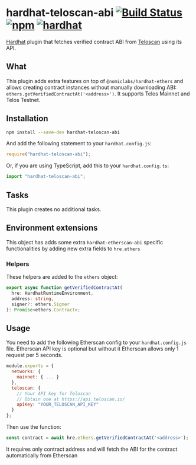 # hardhat-teloscan-abi [![Build Status](https://github.com/poma/hardhat-etherscan-abi/workflows/build/badge.svg)](https://github.com/poma/hardhat-etherscan-abi/actions) [![npm](https://img.shields.io/npm/v/hardhat-etherscan-abi.svg)](https://www.npmjs.com/package/hardhat-etherscan-abi) [![hardhat](https://hardhat.org/buidler-plugin-badge.svg?1)](https://hardhat.org)

[Hardhat](https://hardhat.org) plugin that fetches verified contract ABI from [Teloscan](https://teloscan.io) using its API.

## What

This plugin adds extra features on top of `@nomiclabs/hardhat-ethers` and allows creating contract instances without
manually downloading ABI: `ethers.getVerifiedContractAt('<address>')`. It supports Telos Mainnet and Telos Testnet.

## Installation

```bash
npm install --save-dev hardhat-teloscan-abi
```

And add the following statement to your `hardhat.config.js`:

```js
require("hardhat-teloscan-abi");
```

Or, if you are using TypeScript, add this to your `hardhat.config.ts`:

```js
import "hardhat-teloscan-abi";
```

## Tasks

This plugin creates no additional tasks.

## Environment extensions

This object has adds some extra `hardhat-etherscan-abi` specific functionalities by adding new extra fields to `hre.ethers`

### Helpers

These helpers are added to the `ethers` object:

```typescript
export async function getVerifiedContractAt(
  hre: HardhatRuntimeEnvironment,
  address: string,
  signer?: ethers.Signer
): Promise<ethers.Contract>;
```

## Usage

You need to add the following Etherscan config to your `hardhat.config.js` file. Etherscan API key is optional but without it Etherscan allows only 1 request per 5 seconds.

```js
module.exports = {
  networks: {
    mainnet: { ... }
  },
  teloscan: {
    // Your API key for Teloscan
    // Obtain one at https://api.teloscan.io/
    apiKey: "YOUR_TELOSCAN_API_KEY"
  }
};
```

Then use the function:

```js
const contract = await hre.ethers.getVerifiedContractAt('<address>');
```

It requires only contract address and will fetch the ABI for the contract automatically from Etherscan

